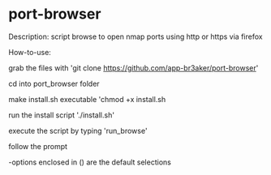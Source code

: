 # port-browser
Description: script browse to open nmap ports using http or https via firefox

How-to-use:

grab the files with 'git clone https://github.com/app-br3aker/port-browser'

cd into port_browser folder

make install.sh executable 'chmod +x install.sh

run the install script './install.sh'

execute the script by typing 'run_browse'

follow the prompt

-options enclosed in () are the default selections
